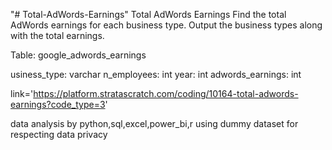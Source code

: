 "# Total-AdWords-Earnings" 
Total AdWords Earnings
Find the total AdWords earnings for each business type. Output the business types along with the total earnings.

Table: google_adwords_earnings

usiness_type:
varchar
n_employees:
int
year:
int
adwords_earnings:
int

link='https://platform.stratascratch.com/coding/10164-total-adwords-earnings?code_type=3'

data analysis by python,sql,excel,power_bi,r using dummy dataset for respecting data privacy

